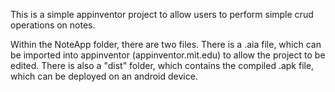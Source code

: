 This is a simple appinventor project to allow users to perform simple crud operations on notes.


Within the NoteApp folder, there are two files.  There is a .aia file, which can be imported into appinventor (appinventor.mit.edu) to allow the project to be edited.  There is also a "dist" folder, which contains the compiled .apk file, which can be deployed on an android device.
